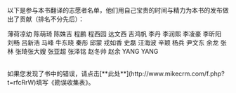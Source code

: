 以下是参与本书翻译的志愿者名单，他们用自己宝贵的时间与精力为本书的发布做出了贡献（排名不分先后）：
薄荷凉幼陈萌琦 陈姝吉程鹏程西园达文西吉鸿帆李丹李润熙李凌豪李昕阳刘畅吕新浩马峰牛东晓秦彤邱蒙戎如香史磊汪海波辛颖杨兵尹文东余龙张林张琦张大嫂张亚超张泽铭赵冬帅赵余
YANG YANG

<br>
如果您发现了书中的错误，请点击[**此处**](http://www.mikecrm.com/f.php?t=rfcRrW)填写《勘误收集表》。